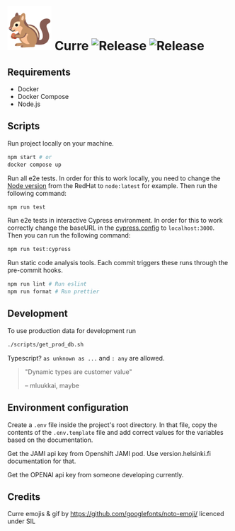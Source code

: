 # <img src=./public/pirated_curre.gif width=100px /> Curre ![Release](https://github.com/UniversityOfHelsinkiCS/kliksutin/actions/workflows/production.yml/badge.svg) ![Release](https://github.com/UniversityOfHelsinkiCS/kliksutin/actions/workflows/test.yml/badge.svg)

## Requirements

- Docker
- Docker Compose
- Node.js

## Scripts

Run project locally on your machine.

```bash
npm start # or
docker compose up
```

Run all e2e tests. In order for this to work locally, you need to change the [Node version](/Dockerfile#1) from the RedHat to `node:latest` for example. Then run the following command:

```bash
npm run test
```

Run e2e tests in interactive Cypress environment. In order for this to work correctly change the baseURL in the [cypress.config](cypress.config.js#8) to `localhost:3000`. Then you can run the following command:

```bash
npm run test:cypress
```

Run static code analysis tools. Each commit triggers these runs through the pre-commit hooks.

```bash
npm run lint # Run eslint
npm run format # Run prettier
```

## Development

To use production data for development run

```bash
./scripts/get_prod_db.sh
```

Typescript? `as unknown as ...` and `: any` are allowed.

> "Dynamic types are customer value"
>
> – mluukkai, maybe

## Environment configuration

Create a `.env` file inside the project's root directory. In that file, copy the contents of the `.env.template` file and add correct values for the variables based on the documentation.

Get the JAMI api key from Openshift JAMI pod. Use version.helsinki.fi documentation for that.

Get the OPENAI api key from someone developing currently.

## Credits

Curre emojis & gif by https://github.com/googlefonts/noto-emoji/ licenced under SIL
